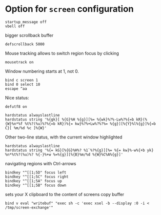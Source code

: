 # Option for `screen` configuration

```
startup_message off
vbell off
```

bigger scrollback buffer
```
defscrollback 5000
```

Mouse tracking allows to switch region focus by clicking
```
mousetrack on
```

Window numbering starts at 1, not 0.
```
bind c screen 1
bind 0 select 10
escape ^aa
```

Nice status:
```
defutf8 on

hardstatus alwayslastline
hardstatus string '%{gk}[ %{G}%H %{g}][%= %{wk}%?%-Lw%?%{=b kR}(%{W}%n*%f %t%?(%u)%?%{=b kR})%{= kw}%?%+Lw%?%?%= %{g}][%{Y}%l%{g}]%{=b C}[ %m/%d %c ]%{W}'

```

Other two-line status, with the current window highlighted
```
hardstatus alwayslastline
hardstatus string '%{= kG}[%{G}%H%? %1`%?%{g}][%= %{= kw}%-w%{+b yk} %n*%t%?(%u)%? %{-}%+w %=%{g}][%{B}%m/%d %{W}%C%A%{g}]'
```

navigating regions with Ctrl-arrows
```
bindkey "^[[1;5D" focus left
bindkey "^[[1;5C" focus right
bindkey "^[[1;5A" focus up
bindkey "^[[1;5B" focus down
```

sets your X clipboard to the content of screens copy buffer
```
bind v eval "writebuf" "exec sh -c 'exec xsel -b --display :0 -i < /tmp/screen-exchange'"
```
